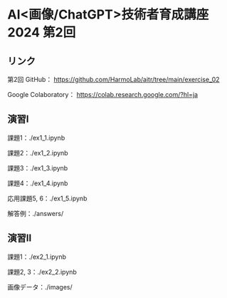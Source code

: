 # AI<画像/ChatGPT>技術者育成講座 2024 第2回

## リンク

第2回 GitHub：
<https://github.com/HarmoLab/aitr/tree/main/exercise_02>

Google Colaboratory：
<https://colab.research.google.com/?hl=ja>

## 演習Ⅰ

課題1：./ex1_1.ipynb

課題2：./ex1_2.ipynb

課題3：./ex1_3.ipynb

課題4：./ex1_4.ipynb

応用課題5, 6：./ex1_5.ipynb

解答例：./answers/

## 演習Ⅱ

課題1：./ex2_1.ipynb

課題2, 3：./ex2_2.ipynb

画像データ：./images/

